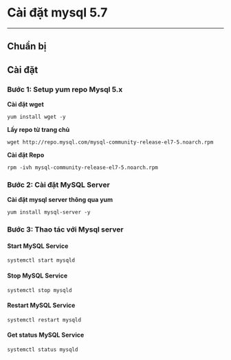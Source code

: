 # Cài đặt mysql 5.7
---
## Chuẩn bị
## Cài đặt
### Bước 1: Setup yum repo Mysql 5.x
__Cài đặt wget__

```
yum install wget -y
```

__Lấy repo từ trang chủ__

```
wget http://repo.mysql.com/mysql-community-release-el7-5.noarch.rpm
```

__Cài đặt Repo__
```
rpm -ivh mysql-community-release-el7-5.noarch.rpm
```

### Bước 2: Cài đặt MySQL Server
__Cài đặt mysql server thông qua yum__

```
yum install mysql-server -y
```

### Bước 3: Thao tác với Mysql server
#### Start MySQL Service
```
systemctl start mysqld
```

#### Stop MySQL Service
```
systemctl stop mysqld
```

#### Restart MySQL Service
```
systemctl restart mysqld
```

#### Get status MySQL Service
```
systemctl status mysqld
```
